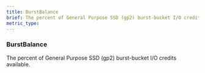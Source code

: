 ```yaml
---
title: BurstBalance
brief: The percent of General Purpose SSD (gp2) burst-bucket I/O credits available.
metric_type:
---
```

### BurstBalance

The percent of General Purpose SSD (gp2) burst-bucket I/O credits available.
